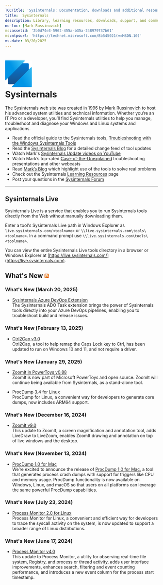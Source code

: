 ```yaml
---
TOCTitle: 'Sysinternals: Documentation, downloads and additional resources'
title:  Sysinternals
description: Library, learning resources, downloads, support, and community. Evaluate and find out how to install, deploy, and maintain Windows with Sysinternals utilities.
no-loc: [Mark Russinovich]
ms:assetid: '2b0d74e3-5962-455a-b35a-248979737b61'
ms:mtpsurl: 'https://technet.microsoft.com/Bb545021(v=MSDN.10)'
ms.date: 03/20/2025
---
```


# ![Sysinternals icon](media/index/Sysinternals.png)<br>Sysinternals
The Sysinternals web site was created in 1996 by [Mark Russinovich](https://blogs.technet.microsoft.com/markrussinovich/) to host his advanced system utilities and technical information. Whether you’re an IT Pro or a developer, you’ll find Sysinternals utilities to help you manage, troubleshoot and diagnose your Windows and Linux systems and applications.  
  -   Read the official guide to the Sysinternals tools, [Troubleshooting with the Windows Sysinternals Tools](~/resources/troubleshooting-book.md)
-   Read the [Sysinternals Blog](https://techcommunity.microsoft.com/t5/Sysinternals-Blog/bg-p/Sysinternals-Blog) for a detailed change feed of tool updates
-   Watch Mark's [Sysinternals Update videos on YouTube](https://www.youtube.com/playlist?list=PLhFhDWFYccZ_GvdJ11NZwaBAhwDCWmni_)
-   Watch Mark’s top-rated [Case-of-the-Unexplained](~/resources/webcasts.md) troubleshooting presentations and other webcasts
-   Read [Mark’s Blog](https://techcommunity.microsoft.com/t5/Windows-Blog-Archive/bg-p/Windows-Blog-Archive/label-name/Mark%20Russinovich) which highlight use of the tools to solve real problems
-   Check out the Sysinternals [Learning Resources](~/resources/index.md) page
-   Post your questions in the [Sysinternals Forum](https://aka.ms/sysint-forums)

---
## Sysinternals Live

Sysinternals Live is a service that enables you to run Sysinternals tools directly from the Web without manually downloading them.

Enter a tool's Sysinternals Live path in Windows Explorer as `live.sysinternals.com/<toolname>` or `\\live.sysinternals.com\tools\<toolname>`.
In a command prompt use `\\live.sysinternals.com\tools\<toolname>`.

You can view the entire Sysinternals Live tools directory in a browser or Windows Explorer at [https://live.sysinternals.com/](https://live.sysinternals.com).

## What's New [![RSS icon](media/index/rss.gif)](https://techcommunity.microsoft.com/t5/s/gxcuf89792/rss/board?board.id=Sysinternals-Blog)

### What's New (March 20, 2025)

- [Sysinternals Azure DevOps Extension](https://marketplace.visualstudio.com/items?itemName=Sysinternals.SysinternalsADOExtension)  
The Sysinternals ADO Task extension brings the power of Sysinternals tools directly into your Azure DevOps pipelines, enabling you to troubleshoot build and release issues.

### What's New (February 13, 2025)

- [Ctrl2Cap v3.0](~/downloads/ctrl2cap.md)  
Ctrl2Cap, a tool to help remap the Caps Lock key to Ctrl, has been updated to run on Windows 10 and 11, and not require a driver.

### What's New (January 29, 2025)

- [ZoomIt in PowerToys v0.88](https://github.com/microsoft/PowerToys/releases/tag/v0.88.0)  
ZoomIt is now part of Microsoft PowerToys and open source. ZoomIt will continue being available from Sysinternals, as a stand-alone tool.

- [ProcDump 3.4 for Linux](https://github.com/microsoft/ProcDump-for-Linux/releases/tag/3.4.0)  
ProcDump for Linux, a convenient way for developers to generate core dumps, now includes ARM64 support.

### What's New (December 16, 2024)

- [ZoomIt v9.0](~/downloads/zoomit.md)  
This update to ZoomIt, a screen magnification and annotation tool, adds LiveDraw to LiveZoom, enables ZoomIt drawing and annotation on top of live windows and the desktop.

### What's New (November 13, 2024)

- [ProcDump 1.0 for Mac](https://github.com/Sysinternals/ProcDump-for-Mac/releases/tag/1.0.0)  
We’re excited to announce the release of [ProcDump 1.0 for Mac](https://github.com/Sysinternals/ProcDump-for-Mac/releases/tag/1.0.0), a tool that generates process crash dumps with support for triggers like CPU and memory usage. ProcDump functionality is now available on Windows, Linux, and macOS so that users on all platforms can leverage the same powerful ProcDump capabilities.

### What's New (July 23, 2024)

- [Process Monitor 2.0 for Linux](https://github.com/Sysinternals/ProcMon-for-Linux/releases/tag/2.0.0.0)  
Process Monitor for Linux, a convenient and efficient way for developers to trace the syscall activity on the system, is now updated to support a broader range of Linux distributions.

### What's New (June 17, 2024)

- [Process Monitor v4.0](~/downloads/procmon.md)  
This update to Process Monitor, a utility for observing real-time file system, Registry, and process or thread activity, adds user interface improvements, enhances search, filtering and event counting performance, and introduces a new event column for the process start timestamp.
